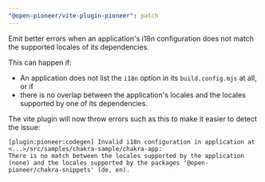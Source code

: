 ```yaml
---
"@open-pioneer/vite-plugin-pioneer": patch
---
```


Emit better errors when an application's i18n configuration does not match the supported locales of its dependencies.

This can happen if:

- An application does not list the `i18n` option in its `build.config.mjs` at all, or if
- there is no overlap between the application's locales and the locales supported by one of its dependencies.

The vite plugin will now throw errors such as this to make it easier to detect the issue:

```
[plugin:pioneer:codegen] Invalid i18n configuration in application at <...>/src/samples/chakra-sample/chakra-app:
There is no match between the locales supported by the application (none) and the locales supported by the packages '@open-pioneer/chakra-snippets' (de, en).
```
